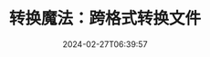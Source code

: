 ---
############################# Static ##########################
layout: "family"
date: 2024-02-27T06:39:57
draft: false

product: "Conversion"
product_tag: "conversion"

############################# Head ############################
head_title: "文件转换 API | 在本地 API 和在线服务"
head_description: "轻松免费转换 Word、PDF、Excel、Powerpoint 或图像文件"

############################# Header ##########################
title: "转换魔法：跨格式转换文件"
description: |
  轻松地将各种源格式的文档转换为不同的目标格式。享受广泛支持的转换，无需额外的软件，如 MS Office、Apache Open Office、Adobe Acrobat Reader 等。

  从各种来源加载文档，包括文件、流、URL、FTP 服务器、Amazon S3、Azure Blob 存储等。

  通过实现必要的接口使用任何缓存存储类型，例如 Amazon S3、Dropbox、Google Drive、Windows Azure、Redis 等。

############################# Platforms ############################
supported_platforms:
  enable: true  
  head_title: "选择您的平台"
  title: "支持的平台"
  description: "GroupDocs.Conversion 库支持以下操作系统和框架"
  details_link_title: "了解更多"
  items:
    # supported_platforms loop
    - title: ".NET"
      description: "GroupDocs.Conversion for .NET"
      color: "blue"
      tag: "net"
      link: "/conversion/net/"
      features_link: "https://docs.groupdocs.com/conversion/net/system-requirements/"
      features:
        # features loop
        - content: ".NET Framework 4.6.2+  <br>  .NET Core 3.1  <br>  .NET 6+"
          rows: "3"
        # features loop
        - content: "Windows, Linux"
          rows: "1"
        # features loop
        - content: "3K+ 转换对"
          rows: "1"        
    
    # supported_platforms loop
    - title: "Java"
      description: "GroupDocs.Conversion for Java"
      color: "red"
      tag: "java"
      link: "/conversion/java/"
      features_link: "https://docs.groupdocs.com/conversion/java/system-requirements/"
      features:
        # features loop
        - content: "J2SE 8.0 (1.8)+"
          rows: "3"
        # features loop
        - content:  "Windows, Linux, macOS"
          rows: "1"       
        # features loop
        - content: "3K+ 转换对"
          rows: "1"        

    # supported_platforms loop
    - title: "Node.js"
      description: "GroupDocs.Conversion for Node.js"
      color: "green"
      tag: "nodejs-java"
      link: "/conversion/nodejs-java/"
      features_link: "https://docs.groupdocs.com/conversion/nodejs-java/system-requirements/"
      features:
        # features loop
        - content: "Node.js 16+  <br>  and J2SE 8.0 (1.8)+"
          rows: "3"
        # features loop
        - content:  "Windows, Linux, macOS"
          rows: "1"
        # features loop
        - content:  "3K+ 转换对"
          rows: "1"


############################# Features ############################

features:
  enable: true
  title: "GroupDocs.Conversion 的功能集"
  description: "API 可在多种类型之间转换文件，如 HTML、PDF、Word、Excel、PNG 等，无需第三方软件。"

  items:
    # feature loop
    - icon: "convert"
      title: "转换文档和图像"
      content: "将不同源格式的文件转换为各种目标格式。"

    # feature loop
    - icon: "password"
      title: "打开受保护的文档"
      content: "指定密码以打开加密的文档。"

    # feature loop
    - icon: "load"
      title: "从任何地方加载文件"
      content: "从各种文件、URL、FTP 服务器、Amazon S3 等加载文档。"
    
    # feature loop
    - icon: "settings"
      title: "管理输出设置"
      content: "旋转和重新排序页面，指定是否呈现备注和评论。"


############################# Code samples ############################
code_samples:
  enable: true
  title: "GroupDocs.Conversion 代码示例"
  description: "C#、Java、TypeScript 中典型 GroupDocs.Conversion 操作的一些用例"
  items:
    # code sample loop
    - title: "几行代码将 PDF 转换为 DOCX"
      content: |
       使用 GroupDocs.Conversion，您可以轻松地将 PDF 文件转换为 DOCX - 您只需要几行代码。它也不需要像 Microsoft Word 或 Adobe Acrobat 这样的第三方软件。以下是一个实现方式的示例：
      samples:
        - language: "C#"
          color: "blue"
          content: |
            ```csharp {style=abap}   
            // 加载源 PDF 文件
            using (var converter = new GroupDocs.Conversion.Converter("sample.pdf"))
            {
                // 设置 DOCX 格式的转换选项
                var options = new WordProcessingConvertOptions();
                // 转换为 DOCX 格式
                converter.Convert("converted.docx", options);
            }
            ```
        - language: "Java"
          color: "red"
          content: |
            ```java {style=abap}   
            import com.groupdocs.conversion.Converter;
            import com.groupdocs.conversion.options.convert.WordProcessingConvertOptions;
            ...
            // 加载源 PDF 文件
            Converter converter = new Converter("sample.pdf");
            // 设置 DOCX 格式的转换选项
            WordProcessingConvertOptions options = new WordProcessingConvertOptions();
            // 转换为 DOCX 格式
            converter.convert("converted.docx", options);
            ```
        - language: "TypeScript"
          color: "green"
          content: |
            ```javascript {style=abap}  
            // 加载源 PDF 文件
            const converter = new groupdocs.conversion.Converter("sample.pdf");
            // 设置 DOCX 格式的转换选项
            const options = new groupdocs.conversion.WordProcessingConvertOptions();
            // 转换为 DOCX 格式
            converter.convert("converted.docx", options);
            ```


############################# Formats ############################
formats:
  enable: true
  title:  "支持 60+ 文件格式"
  description: "GroupDocs.Conversion 支持与最流行的 [文件格式](https://docs.groupdocs.com/conversion/net/supported-file-formats/) 进行操作。"


############################# Metrics ############################

metrics:
  enable: true
  title: "深入的指标和统计见解"
  description: "深入分析我们的关键数字，提供全面的指标和统计见解，展示我们的成就、影响和增长。"

  items:
    # metrics loop
    - number: "3K+"
      title: "支持的转换对"
      content: "轻松转换成千上万个支持的对 - Microsoft Office、PDF、图像、视频、音频和数据库。赋予用户转换多样文件类型的灵活性和便利性。"
    # metrics loop
    - number: "1.0M"
      title: "NuGet 下载"
      content: "加入我们满意的用户，选择我们的 NuGet 包。我们的解决方案已成为开发者社区中备受信赖和广泛采用的资源，为无数项目提供了无缝集成和宝贵功能。"

    # metrics loop
    - number: "10+"
      title: "库"
      content: "我们的产品包括 10+ 库，提供高级功能以优化性能。这些库旨在满足不同的开发需求，具有无与伦比的能力。"
    
    # metrics loop
    - number: "100+"
      title: "满意的客户"
      content: "凭借卓越的品质，我们的产品赢得了超过 100 名满意的客户的信任，他们依赖其强大的功能和可靠的性能。通过我们创新的解决方案找到成功和效率。"


############################# Customers ############################
# logo size X1 => 170:70  X2 => 340 : 140

customers:
  enable: true
  title: "我们的快乐客户"
  description: "GroupDocs 库被世界各地的知名品牌和杰出公司采用。"

  items:
    # customers loop
    - title: "BenQ Corporation"
      logo: "benq"
    # customers loop
    - title: "Nasdaq Stock Market"
      logo: "nasdaq"
    # customers loop
    - title: "AT&T Inc."
      logo: "att"
    # customers loop
    - title: "AstraZeneca"
      logo: "astrazeneca"
    # customers loop
    - title: "Central Bank of Argentina"
      logo: "argentinacentralbank"
    # customers loop
    - title: "Roche Holding AG"
      logo: "roche"
    # customers loop
    - title: "Capita"
      logo: "capita"
    # customers loop
    - title: "Axa S.A."
      logo: "axa"
    # customers loop
    - title: "Instructure Inc."
      logo: "instructure"
     # customers loop
    - title: "Wipro"
      logo: "wipro"



############################# Actions ############################

actions:
  enable: true
  title: "准备好开始了吗？"
  description: "免费试用 GroupDocs.Conversion 功能或申请许可证"

  items:
    #  loop
    - title: ".NET"
      link: "/conversion/net/"
      color: "blue"
        #  loop
    - title: "Java"
      link: "/conversion/java/"
      color: "red"
        #  loop
    - title: "Node.js"
      link: "/conversion/nodejs-java/"
      color: "green"


############################# Faq ############################

faq:
  enable: true
  title: "常见问题和关注点"
  description: "在我们的常见问题解答部分找到常见问题的答案，以快速解决您的疑问和关注。"

  items:
    #  loop
    - question: "我可以在购买之前评估 GroupDocs 产品吗？"
      answer: |
        是的！所有 GroupDocs 产品都有一个无风险的评估版本可供使用。我们强烈建议开发者在购买之前下载并尝试我们的 API，以确保它们完全满足您的需求。
    #  loop
    - question: "GroupDocs 是否进行产品演示？"
      answer: |
        不，我们的重点是我们的 API，使产品功能最强大和最稳定。我们提供完全功能和免费试 用的临时许可证，以便您自己测试产品。
    #  loop
    - question: "我从哪里下载产品？"
      answer: |
        所有产品都可以从网站下载。我们不会通过邮寄方式发送我们的软件的实体副本。    
    #  loop
    - question: "GroupDocs 开发者许可证是按用户还是按具名用户计费？"
      answer: |
        GroupDocs 开发者许可证按用户计费，而不是按具名用户计费。我们理解编码团队的成员可能会随时间而变化，更新许可证每次发生这种情况并不现实。
    #  loop
    - question: "我们的构建或 CI (持续集成) 服务器需要单独的许可证吗？"
      answer: |
        不，我们很高兴客户在一个服务器上免费使用 GroupDocs 产品进行解决方案构建，无需额外费用。此安装不应用于绕过您与 GroupDocs 的协议的许可条款，并且应尊重您已购买的许可证所施加的任何可再分配或位置限制。

############################# Cloud ############################

cloud_links:
  enable: true
  title: "GroupDocs.Conversion 低代码 API"
  description: "通过我们的基于云的 REST API 在任何类型的应用程序中加速文档或图像转换"

  items:
    #  loop
    - icon: "groupdocs_conversion-for-curl"
      title: "GroupDocs.Conversion Cloud for cURL"
      link: "https://products.groupdocs.cloud/conversion/curl"
      content: "利用 cURL RESTful 文件转换 API，在您的应用程序中轻松转换各种文件格式，包括 Microsoft Office、PDF、Email、Project、HTML 等。"

    #  loop
    - icon: "groupdocs_conversion-for-net"
      title: "GroupDocs.Conversion Cloud for .NET"
      link: "https://products.groupdocs.cloud/conversion/net"
      content: "使用 .NET 文件转换 REST API，在任何平台上无缝转换 Microsoft Office、PDF、Email、Project、HTML 和各种常见文件格式，使用 Cloud SDK。"
    #  loop
    - icon: "groupdocs_conversion-for-java"
      title: "GroupDocs.Conversion Cloud for Java"
      link: "https://products.groupdocs.cloud/conversion/java"
      content: "通过访问任何平台均能进行 REST API 调用的高级文档转换功能，增强您的基于云的 Java 应用程序。"

############################# Apps ############################

app_links:
  enable: true
  title: "GroupDocs.Conversion 无代码应用程序"
  description: "在线应用程序，允许您在浏览器中转换 100+ 种流行文件格式"

  items:
    #  loop
    - icon: "groupdocs_conversion-app"
      title: "GroupDocs.Conversion <br> Total"
      link: "https://products.groupdocs.app/conversion/total"
      content: "轻松将超过数百种格式转换为 PDF、XLSX、DOCX、XPS、HTML 等。"

    #  loop
    - icon: "groupdocs_words-app"
      title:  "GroupDocs.Conversion <br> DOC to XLS"
      link: "https://products.groupdocs.app/conversion/doc-to-xls"
      content: "免费在线应用程序，允许直接从您的 Web 浏览器将 DOC 转换为 XLS 格式。"

    #  loop
    - icon: "groupdocs_pdf-app"
      title:  "GroupDocs.Conversion <br> PDF to DOCX"
      link: "https://products.groupdocs.app/conversion/pdf-to-docx"
      content: "通过我们用户友好的界面轻松将您的 PDF 文档转换为 Word (DOCX) 格式。"
    

---